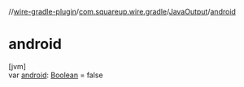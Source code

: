 //[wire-gradle-plugin](../../../index.md)/[com.squareup.wire.gradle](../index.md)/[JavaOutput](index.md)/[android](android.md)

# android

[jvm]\
var [android](android.md): [Boolean](https://kotlinlang.org/api/latest/jvm/stdlib/kotlin/-boolean/index.html) = false

